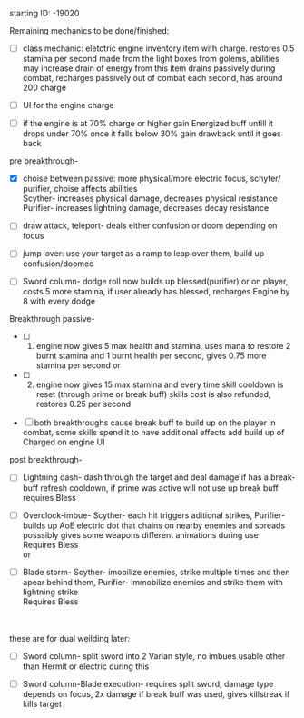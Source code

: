 starting ID: -19020

Remaining mechanics to be done/finished: <br>

- [ ] class mechanic:
eletctric engine inventory item with charge. restores 0.5 stamina per second
made from the light boxes from golems, abilities may increase drain of energy from this item
drains passively during combat, recharges passively out of combat each second, has around 200 charge

- [ ] UI for the engine charge
- [ ] if the engine is at 70% charge or higher gain Energized buff untill it drops under 70%
once it falls below 30% gain drawback until it goes back

pre breakthrough-
- [x] choise between passive: more physical/more electric focus, schyter/ purifier, choise affects abilities<br>
	Scyther- increases physical damage, decreases physical resistance<br>
	Purifier- increases lightning damage, decreases decay resistance<br>


- [ ] draw attack, teleport- deals either confusion or doom depending on focus


- [ ] jump-over: use your target as a ramp to leap over them, build up confusion/doomed

- [ ] Sword column- dodge roll now builds up blessed(purifier) or on player, costs 5 more stamina, if user already has blessed, recharges Engine by 8 with every dodge

Breakthrough passive-
- [ ] 1) engine now gives 5 max health and stamina, uses mana to restore 2 burnt stamina and 1 burnt health per second, gives 0.75 more stamina per second
or
- [ ] 2) engine now gives 15 max stamina and every time skill cooldown is reset (through prime or break buff) skills cost is also refunded, restores 0.25 per second

- [ ] both breakthroughs cause break buff to build up on the player in combat, some skills spend it to have additional effects
	add build up of Charged on engine UI

post breakthrough-

- [ ] Lightning dash- dash through the target and deal damage if has a break-buff refresh cooldown, if prime was active will not use up break buff
requires Bless

- [ ] Overclock-imbue- Scyther- each hit triggers aditional strikes, Purifier-builds up AoE electric dot that chains on nearby enemies and spreads
posssibly gives some weapons different animations during use<br>
Requires Bless<br>
or<br>
- [ ] Blade storm- Scyther- imobilize enemies, strike multiple times and then apear behind them, Purifier- immobilize enemies and strike them with lightning strike <br>
Requires Bless
<br>

<br>
these are for dual weilding later:<br>

- [ ] Sword column- split sword into 2 Varian style, no imbues usable other than Hermit or electric during this

- [ ] Sword column-Blade execution- requires split sword, damage type depends on focus, 2x damage if break buff was used, gives killstreak if kills target
